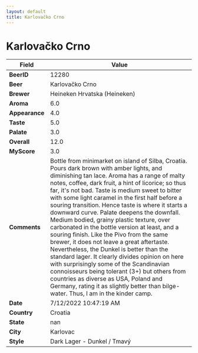 ```yaml
---
layout: default
title: Karlovačko Crno
---
```


# Karlovačko Crno

| Field         | Value     |
|---------------|-----------|
| **BeerID** | 12280 |
| **Beer** | Karlovačko Crno |
| **Brewer** | Heineken Hrvatska (Heineken) |
| **Aroma** | 6.0 |
| **Appearance** | 4.0 |
| **Taste** | 5.0 |
| **Palate** | 3.0 |
| **Overall** | 12.0 |
| **MyScore** | 3.0 |
| **Comments** | Bottle from minimarket on island of Silba, Croatia. Pours dark brown with amber lights, and diminishing tan lace. Aroma has a range of malty notes, coffee, dark fruit, a hint of licorice; so thus far, it's not bad. Taste is medium sweet to bitter with some light caramel in the first half before a souring transition. Hence taste is where it starts a downward curve. Palate deepens the downfall. Medium bodied, grainy plastic texture, over carbonated in the bottle version at least, and a souring finish. Like the Pivo from the same brewer, it does not leave a great aftertaste. Nevertheless, the Dunkel is better than the standard lager. It clearly divides opinion on here with surprisingly some of the Scandinavian connoisseurs being tolerant (3+) but others from countries as diverse as USA, Poland and Germany, rating it as slightly better than bilge-water. Thus, I am in the kinder camp. |
| **Date** | 7/12/2022 10:47:19 AM |
| **Country** | Croatia |
| **State** | nan |
| **City** | Karlovac |
| **Style** | Dark Lager - Dunkel / Tmavý |

